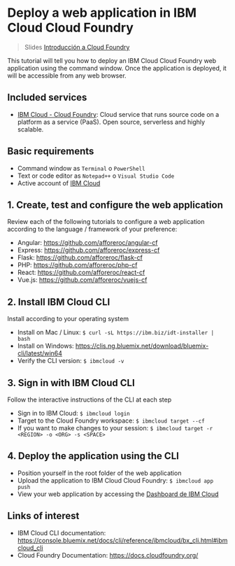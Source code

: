 # Deploy a web application in IBM Cloud Cloud Foundry

> Slides [Introducción a Cloud Foundry](https://ibm.box.com/v/cf-ppt)

This tutorial will tell you how to deploy an IBM Cloud Cloud Foundry web application using the command window. Once the application is deployed, it will be accessible from any web browser.

## Included services
* [IBM Cloud - Cloud Foundry](https://www.ibm.com/cloud/cloud-foundry): Cloud service that runs source code on a platform as a service (PaaS). Open source, serverless and highly scalable.

## Basic requirements
* Command window as `Terminal` o `PowerShell`
* Text or code editor as `Notepad++` o `Visual Studio Code`
* Active account of [IBM Cloud](https://console.bluemix.net)

## 1. Create, test and configure the web application
Review each of the following tutorials to configure a web application according to the language / framework of your preference:
* Angular: https://github.com/afforeroc/angular-cf
* Express: https://github.com/afforeroc/express-cf
* Flask: https://github.com/afforeroc/flask-cf
* PHP: https://github.com/afforeroc/php-cf
* React: https://github.com/afforeroc/react-cf
* Vue.js: https://github.com/afforeroc/vuejs-cf

## 2. Install IBM Cloud CLI
Install according to your operating system
* Install on Mac / Linux: `$ curl -sL https://ibm.biz/idt-installer | bash`
* Install on Windows: https://clis.ng.bluemix.net/download/bluemix-cli/latest/win64
* Verify the CLI version: `$ ibmcloud -v`

## 3. Sign in with IBM Cloud CLI
Follow the interactive instructions of the CLI at each step
* Sign in to IBM Cloud: `$ ibmcloud login`
* Target to the Cloud Foundry workspace: `$ ibmcloud target --cf`
* If you want to make changes to your session: `$ ibmcloud target -r <REGION> -o <ORG> -s <SPACE>`

## 4. Deploy the application using the CLI
* Position yourself in the root folder of the web application
* Upload the application to IBM Cloud Cloud Foundry: `$ ibmcloud app push`
* View your web application by accessing the [Dashboard de IBM Cloud](https://console.bluemix.net/dashboard/apps)

## Links of interest
* IBM Cloud CLI documentation: https://console.bluemix.net/docs/cli/reference/ibmcloud/bx_cli.html#ibmcloud_cli
* Cloud Foundry Documentation: https://docs.cloudfoundry.org/